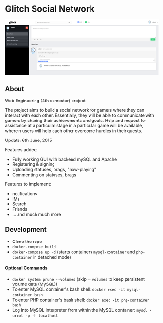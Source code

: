 # Glitch Social Network

![Screenshot](images/Glitch-Screenshot.png)

## About
Web Engineering (4th semester) project

The project aims to build a social network for gamers where they can interact with each other. Essentially, they will be able to communicate with gamers by sharing their achievements and goals. Help and request for assistance at a particular stage in a particular game will be available, wherein users will help each other overcome hurdles in their quests.

Update: 6th June, 2015

Features added:

- Fully working GUI with backend mySQL and Apache
- Registering & signing
- Uploading statuses, brags, "now-playing"
- Commenting on statuses, brags

Features to implement:

- notifications
- IMs
- Search
- Friends
- ... and much much more

## Development

* Clone the repo
* `docker-compose build`
* `docker-compose up -d` (starts containers `mysql-container` and `php-container` in detached mode)

#### Optional Commands
* `docker system prune --volumes` (skip `--volumes` to keep persistent volume data (MySQL))
* To enter MySQL container's bash shell: `docker exec -it mysql-container bash`
* To enter PHP container's bash shell: `docker exec -it php-container bash`
* Log into MySQL interpreter from within the MySQL container: `mysql -uroot -p -h localhost`